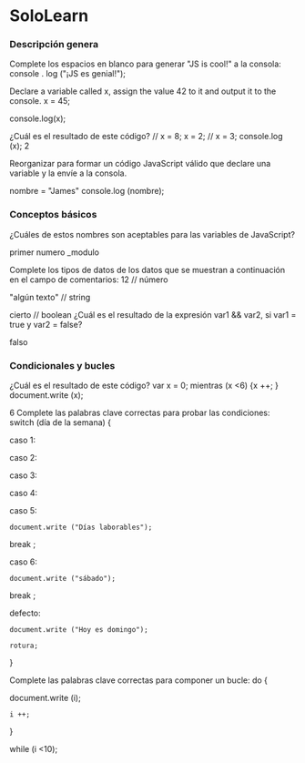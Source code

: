 # SoloLearn

### Descripción genera

Complete los espacios en blanco para generar "JS is cool!" a la consola:
console
.
log
("¡JS es genial!");

Declare a variable called x, assign the value 42 to it and output it to the console.
x = 45;

console.log(x);

¿Cuál es el resultado de este código? // x = 8; x = 2; // x = 3; console.log (x);
2

Reorganizar para formar un código JavaScript válido que declare una variable y la envíe a la consola.

<scrpt>
nombre = "James"
console.log (nombre); 
</script>

### Conceptos básicos


¿Cuáles de estos nombres son aceptables para las variables de JavaScript?

primer numero 
_modulo

Complete los tipos de datos de los datos que se muestran a continuación en el campo de comentarios:
12 // número

"algún texto" // 
string


cierto // 
boolean
¿Cuál es el resultado de la expresión var1 && var2, si var1 = true y var2 = false?

falso

### Condicionales y bucles

¿Cuál es el resultado de este código? var x = 0; mientras (x <6) {x ++; } document.write (x);

6
Complete las palabras clave correctas para probar las condiciones:
switch
(día de la semana) {

  caso 1:

  caso 2:

  caso 3:

  caso 4:

  caso 5:

    document.write ("Días laborables");

    
break
;

  caso 6:

    document.write ("sábado");

    
break
;

  defecto:

    document.write ("Hoy es domingo");

    rotura;

}

Complete las palabras clave correctas para componer un bucle:
do
 {

   document.write (i);

    i ++;

}

while
 (i <10);

